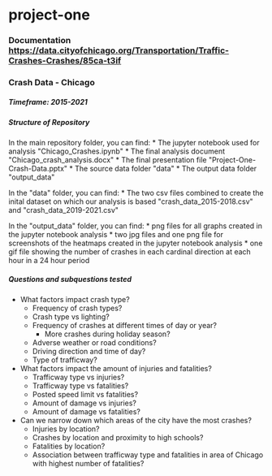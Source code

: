 # project-one
### Documentation https://data.cityofchicago.org/Transportation/Traffic-Crashes-Crashes/85ca-t3if
### Crash Data -  Chicago
##### Timeframe: 2015-2021

##### Structure of Repository
In the main repository folder, you can find:
	* The jupyter notebook used for analysis "Chicago_Crashes.ipynb"
	* The final analysis document "Chicago_crash_analysis.docx"
	* The final presentation file "Project-One-Crash-Data.pptx"
	* The source data folder "data"
	* The output data folder "output_data"

In the "data" folder, you can find:
	* The two csv files combined to create the inital dataset on which our analysis is based "crash_data_2015-2018.csv" and "crash_data_2019-2021.csv"

In the "output_data" folder, you can find:
	* png files for all graphs created in the jupyter notebook analysis
	* two jpg files and one png file for screenshots of the heatmaps created in the jupyter notebook analysis
	* one gif file showing the number of crashes in each cardinal direction at each hour in a 24 hour period

##### Questions and subquestions tested

* What factors impact crash type?
	* Frequency of crash types?
	* Crash type vs lighting?
	* Frequency of crashes at different times of day or year?
		* More crashes during holiday season?
	* Adverse weather or road conditions?
	* Driving direction and time of day?
	* Type of trafficway?
* What factors impact the amount of injuries and fatalities?
	* Trafficway type vs injuries?
	* Trafficway type vs fatalities?
	* Posted speed limit vs fatalities?
	* Amount of damage vs injuries?
	* Amount of damage vs fatalities?
* Can we narrow down which areas of the city have the most crashes?
	* Injuries by location?
	* Crashes by location and proximity to high schools?
	* Fatalities by location?
	* Association between trafficway type and fatalities in area of Chicago with highest number of fatalities?



